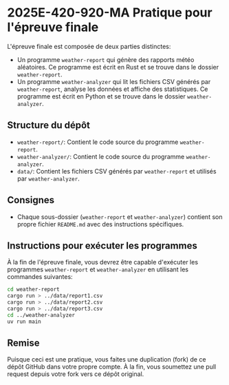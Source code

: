# 2025E-420-920-MA Pratique pour l'épreuve finale

L'épreuve finale est composée de deux parties distinctes:
- Un programme `weather-report` qui génère des rapports météo aléatoires. Ce
  programme est écrit en Rust et se trouve dans le dossier `weather-report`.
- Un programme `weather-analyzer` qui lit les fichiers CSV générés par
  `weather-report`, analyse les données et affiche des statistiques. Ce programme
  est écrit en Python et se trouve dans le dossier `weather-analyzer`.

## Structure du dépôt

- `weather-report/`: Contient le code source du programme `weather-report`.
- `weather-analyzer/`: Contient le code source du programme `weather-analyzer`.
- `data/`: Contient les fichiers CSV générés par `weather-report` et utilisés par
  `weather-analyzer`.

## Consignes

- Chaque sous-dossier (`weather-report` et `weather-analyzer`) contient son propre
  fichier `README.md` avec des instructions spécifiques.

## Instructions pour exécuter les programmes

À la fin de l'épreuve finale, vous devrez être capable d'exécuter les programmes
`weather-report` et `weather-analyzer` en utilisant les commandes suivantes:

```bash
cd weather-report
cargo run > ../data/report1.csv
cargo run > ../data/report2.csv
cargo run > ../data/report3.csv
cd ../weather-analyzer
uv run main
```

## Remise

Puisque ceci est une pratique, vous faites une duplication (fork) de ce dépôt
GitHub dans votre propre compte. À la fin, vous soumettez une pull request
depuis votre fork vers ce dépôt original.